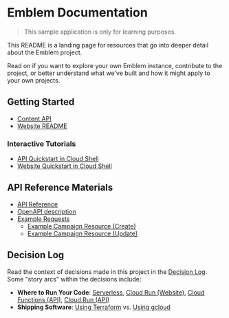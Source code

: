 # Emblem Documentation

> This sample application is only for learning purposes.

This README is a landing page for resources that go into deeper detail about the Emblem project.

Read on if you want to explore your own Emblem instance, contribute to the project, or better understand what we've built and how it might apply to your own projects.

## Getting Started

<!-- TODO: Move documentation to ./docs -->
* [Content API](./content-api.md)
* [Website README](./website.md)

### Interactive Tutorials

* [API Quickstart in Cloud Shell](https://ssh.cloud.google.com/cloudshell/editor?cloudshell_git_repo=https://github.com/GoogleCloudPlatform/emblem&cloudshell_tutorial=docs/tutorials/api-quickstart.md)
* [Website Quickstart in Cloud Shell](https://ssh.cloud.google.com/cloudshell/editor?cloudshell_git_repo=https://github.com/GoogleCloudPlatform/emblem&cloudshell_tutorial=docs/tutorials/website-quickstart.md)

## API Reference Materials

<!-- TODO: Merge Example Requests with API Reference -->
<!-- TODO: Merge Example Resources with seed data -->

* [API Reference](./api-reference.md)
* [OpenAPI description](../content-api/openapi.yaml)
* [Example Requests](example_requests.md)
  * [Example Campaign Resource (Create)](resource.json)
  * [Example Campaign Resource (Update)](update_resource.json)

## Decision Log

Read the context of decisions made in this project in the [Decision Log](./decisions). Some "story arcs" within the decisions include:

* **Where to Run Your Code**: [Serverless](2021-03-serverless.md), [Cloud Run (Website)](2021-04-run-website.md), [Cloud Functions (API)](2021-04-functions-api.md), [Cloud Run (API)](2021-06-run-api.md)
* **Shipping Software**: [Using Terraform](2021-04-terraform.md) vs. [Using gcloud](2021-05-gcloud-deploy.md)
